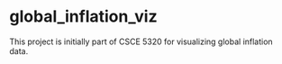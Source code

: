 # global_inflation_viz
This project is initially part of CSCE 5320 for visualizing global inflation data.
